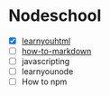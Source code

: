 # Nodeschool

- [x] [learnyouhtml](./learnyouhtml/README.md)
- [ ] [how-to-markdown](./how-to-markdown/README.md)
- [ ] javascripting
- [ ] learnyounode
- [ ] How to npm
